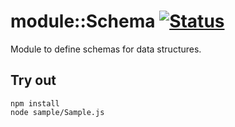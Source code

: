 
# module::Schema [![Status](https://github.com/Wandalen/wSchema/workflows/Test/badge.svg)](https://github.com/Wandalen/wSchema}/actions?query=workflow%3ATest)

Module to define schemas for data structures.

## Try out
```
npm install
node sample/Sample.js
```
